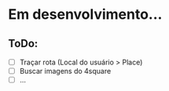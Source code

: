 # Em desenvolvimento...

## ToDo:

* [ ] Traçar rota (Local do usuário > Place)
* [ ] Buscar imagens do 4square
* [ ] ...